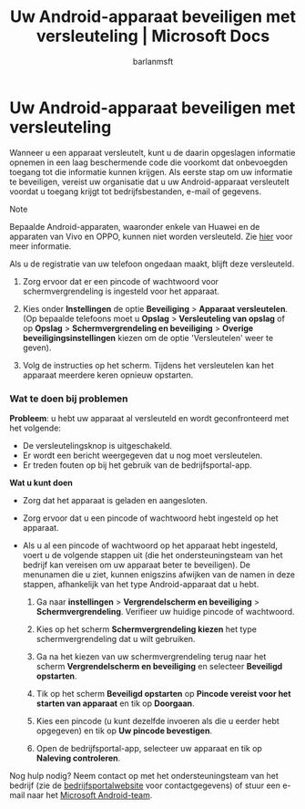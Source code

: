 ﻿---
title: Uw Android-apparaat beveiligen met versleuteling | Microsoft Docs
description: Uw Android-apparaat beveiligen
keywords: 
author: barlanmsft
ms.author: barlan
manager: dougeby
ms.date: 11/14/2017
ms.topic: article
ms.prod: 
ms.service: microsoft-intune
ms.technology: 
ms.assetid: d4430e92-04cc-48e9-a77a-81b95a90b6b3
searchScope:
- User help
ROBOTS: 
ms.reviewer: arnab
ms.suite: ems
ms.custom: intune-enduser
ms.openlocfilehash: 54f592c8ece9180ed6ce8a722f09ff168f06435d
ms.sourcegitcommit: a41ad9988a8c14e6b15123a9ea9bc29ac437a4ce
ms.translationtype: HT
ms.contentlocale: nl-NL
ms.lasthandoff: 01/25/2018
---
# <a name="how-to-protect-your-android-device-using-encryption"></a>Uw Android-apparaat beveiligen met versleuteling

Wanneer u een apparaat versleutelt, kunt u de daarin opgeslagen informatie opnemen in een laag beschermende code die voorkomt dat onbevoegden toegang tot die informatie kunnen krijgen. Als eerste stap om uw informatie te beveiligen, vereist uw organisatie dat u uw Android-apparaat versleutelt voordat u toegang krijgt tot bedrijfsbestanden, e-mail of gegevens.

> [!Note]
> Bepaalde Android-apparaten, waaronder enkele van Huawei en de apparaten van Vivo en OPPO, kunnen niet worden versleuteld. Zie [hier](your-device-appears-encrypted-but-cp-says-otherwise-android.md) voor meer informatie.

Als u de registratie van uw telefoon ongedaan maakt, blijft deze versleuteld.

1.  Zorg ervoor dat er een pincode of wachtwoord voor schermvergrendeling is ingesteld voor het apparaat.

2.  Kies onder **Instellingen** de optie **Beveiliging**  >  **Apparaat versleutelen**.
    (Op bepaalde telefoons moet u **Opslag** > **Versleuteling van opslag** of op **Opslag** > **Schermvergrendeling en beveiliging** > **Overige beveiligingsinstellingen** kiezen om de optie 'Versleutelen' weer te geven).

3.  Volg de instructies op het scherm. Tijdens het versleutelen kan het apparaat meerdere keren opnieuw opstarten.

### <a name="what-to-do-if-you-have-issues"></a>Wat te doen bij problemen
**Probleem**: u hebt uw apparaat al versleuteld en wordt geconfronteerd met het volgende:

- De versleutelingsknop is uitgeschakeld.
- Er wordt een bericht weergegeven dat u nog moet versleutelen.
- Er treden fouten op bij het gebruik van de bedrijfsportal-app.

**Wat u kunt doen**

- Zorg dat het apparaat is geladen en aangesloten.
- Zorg ervoor dat u een pincode of wachtwoord hebt ingesteld op het apparaat.
- Als u al een pincode of wachtwoord op het apparaat hebt ingesteld, voert u de volgende stappen uit (die het ondersteuningsteam van het bedrijf kan vereisen om uw apparaat beter te beveiligen). De menunamen die u ziet, kunnen enigszins afwijken van de namen in deze stappen, afhankelijk van het type Android-apparaat dat u hebt.

    1. Ga naar **instellingen** > **Vergrendelscherm en beveiliging** > **Schermvergrendeling**. Verifieer uw huidige pincode of wachtwoord.

    2. Kies op het scherm **Schermvergrendeling kiezen** het type schermvergrendeling dat u wilt gebruiken. 

    3. Ga na het kiezen van uw schermvergrendeling terug naar het scherm **Vergrendelscherm en beveiliging** en selecteer **Beveiligd opstarten**. 
    
    4. Tik op het scherm **Beveiligd opstarten** op **Pincode vereist voor het starten van apparaat** en tik op **Doorgaan**.

    5. Kies een pincode (u kunt dezelfde invoeren als die u eerder hebt opgegeven) en tik op **Uw pincode bevestigen**.

    6. Open de bedrijfsportal-app, selecteer uw apparaat en tik op **Naleving controleren**.

Nog hulp nodig? Neem contact op met het ondersteuningsteam van het bedrijf (zie de [bedrijfsportalwebsite](https://portal.manage.microsoft.com#HelpDeskDialog) voor contactgegevens) of stuur een e-mail naar het <a href="mailto:wintunedroidfbk@microsoft.com?subject=I'm having trouble with encryption on my Android device&body=Describe the issue you're experiencing here.">Microsoft Android-team</a>.
